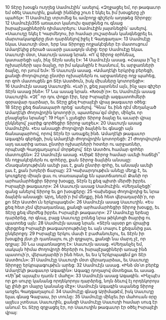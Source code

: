 10 Տէրը խօսքն ուղղեց Սամուէլին՝ ասելով. «Զղջացել եմ, որ թագաւոր եմ օծել Սաւուղին, քանզի ինձնից շուռ է եկել եւ իմ խօսքերը չի պահել»: 11 Սամուէլը տրտմեց եւ ամբողջ գիշերն աղօթեց Տիրոջը: 12 Սամուէլն355 առաւօտ կանուխ զարթնեց ու գնաց իսրայէլացիներին դիմաւորելու: Սամուէլին յայտնեցին՝ ասելով. «Սաւուղը եկել է Կարմեղոս, իր համար յուշարձան կանգնեցրել եւ մարտակառքերը յետ դարձնելով իջել է Գաղգաղա»:
13 Սամուէլը եկաւ Սաւուղի մօտ, երբ նա Տիրոջը ողջակէզներ էր մատուցում Ամաղէկից բերած աւարի լաւագոյն մսից: Երբ Սամուէլը եկաւ Սաւուղի մօտ, Սաւուղն ասաց նրան. «Ո՜վ Տիրոջ օրհնեալ, կատարեցի այն, ինչ Տէրն ասել է»: 14 Սամուէլն ասաց. «Հապա ի՞նչ է ոչխարների այս ձայնը, որ իմ ականջին է հասնում, եւ արջառների ձայնը, որ լսում եմ»: 15 Սաւուղն ասաց. «Ամաղէկի երկրից բերեցի, քանզի ժողովուրդը ընտիր ոչխարներն ու արջառները ողջ պահեց, որ զոհ մատուցեն քո Տէր Աստծուն, իսկ միւսները կոտորեցի»: 16 Սամուէլն ասաց Սաւուղին. «Լսի՛ր, քեզ յայտնեմ այն, ինչ այս գիշեր Տէրն ասաց ինձ»: 17 Նա ասաց նրան. «Խօսի՛ր»: Եւ Սամուէլն ասաց Սաւուղին. «Չէ՞ որ դու փոքր էիր, երբ Իսրայէլի ազգատոհմերի զօրավար դարձար, եւ Տէրը քեզ Իսրայէլի վրայ թագաւոր օծեց: 18 Տէրը քեզ ճանապարհ դրեց՝ ասելով. “Գնա՛ եւ ինձ դէմ մեղանչած Ամաղէկի ժողովրդին կոտորի՛ր, պատերա՛զմ մղիր, մինչեւ որ բնաջնջես նրանց”: 19 Ինչո՞ւ չլսեցիր Տիրոջ ձայնը եւ աւարի վրայ ընկնելով՝ չարիք գործեցիր Տիրոջ առջեւ»: 20 Սաւուղն ասաց Սամուէլին. «Ես անսացի ժողովրդի ձայնին եւ գնացի այն ճանապարհով, որով Տէրն էր առաքել ինձ. Ամաղէկի թագաւոր Ագագին գերեցի, իսկ Ամաղէկի ժողովրդին կոտորեցի: 21 Ժողովուրդն այդ աւարից առաւ ընտիր ոչխարների հօտեր ու արջառներ, որպէսզի Գաղգաղայում մորթելով՝ Տէր Աստծու համար զոհեր մատուցեն»: 22 Սամուէլն ասաց. «Միթէ Տիրոջ համար աւելի հաճելի՞ են ողջակէզներն ու զոհերը, քան Տիրոջ ձայնին անսալը: Հնազանդութիւնն աւելի լաւ է, քան ընտիր զոհը, եւ անսալն աւելի լաւ է, քան խոյերի ճարպը: 23 Կախարդութիւն անելը մեղք է, եւ կուռքերը միայն ցաւ ու տառապանք են պատճառում: Քանի որ արհամարհեցիր Տիրոջ խօսքը, Տէրն էլ քեզ պիտի մերժի իբրեւ Իսրայէլի թագաւոր»:
24 Սաւուղն ասաց Սամուէլին. «Մեղանչեցի՝ զանց անելով Տիրոջ եւ քո խօսքերը: 25 Վախեցայ ժողովրդից եւ նրա ձայնին անսացի: Արդ, ների՛ր իմ մեղքը, ինձ հետ վերադարձի՛ր, որ քո Տէր Աստծո՛ւն երկրպագեմ»: 26 Սամուէլն ասաց Սաւուղին. «Ես քեզ հետ չեմ վերադառնայ, քանզի արհամարհեցիր Տիրոջ խօսքը, եւ Տէրը քեզ մերժեց իբրեւ Իսրայէլի թագաւոր»: 27 Սամուէլը երեսը դարձրեց, որ գնայ, բայց Սաւուղը բռնեց նրա թիկնոցի ծայրից ու պատռեց այն: 28 Սամուէլն ասաց նրան. «Տէրն այսօր քո վրայից վերցրեց Իսրայէլի թագաւորութիւնը եւ այն տալու է քեզանից լաւ ընկերոջդ: 29 Իսրայէլը երկու մասի է բաժանուելու, եւ Տէրն իր խօսքից յետ չի դառնալու ու չի զղջալու, քանզի նա մարդ չէ, որ զղջայ: 30 Նա սպառնացող է»: Սաւուղն ասաց. «Մեղանչել եմ, սակայն հիմա ժողովրդի ծերերի ու իսրայէլացիների առաջ ինձ պատուի՛ր, վերադարձի՛ր ինձ հետ, եւ ես կ՚երկրպագեմ քո Տէր Աստծուն»: 31 Սամուէլը Սաւուղի մօտ վերադարձաւ, եւ Սաւուղը Տիրոջը երկրպագութիւն արեց:
32 Սամուէլն ասաց. «Ինձ մօ՛տ բերէք Ամաղէկի թագաւոր Ագագին»: Ագագը դողալով մօտեցաւ եւ ասաց. «Մի՞թէ այսպէս դառն է մահը»: 33 Սամուէլն ասաց Ագագին. «Ինչպէս որ քո սուրը կանանց որդեկորոյս դարձրեց, նոյն ձեւով էլ որդեկորոյս կը լինի քո մայրը կանանց մէջ»: Սամուէլն Ագագին սպանեց Տիրոջ առջեւ Գաղգաղայում:
34 Սամուէլը գնաց Արիմաթէմ, իսկ Սաւուղը ելաւ գնաց Գաբաա, իր տունը: 35 Սամուէլը մինչեւ իր մահուան օրը այլեւս չտեսաւ Սաւուղին, քանզի Սամուէլը Սաւուղի համար սուգ էր անում: Եւ Տէրը զղջացել էր, որ Սաւուղին թագաւոր էր օծել Իսրայէլի վրայ:
